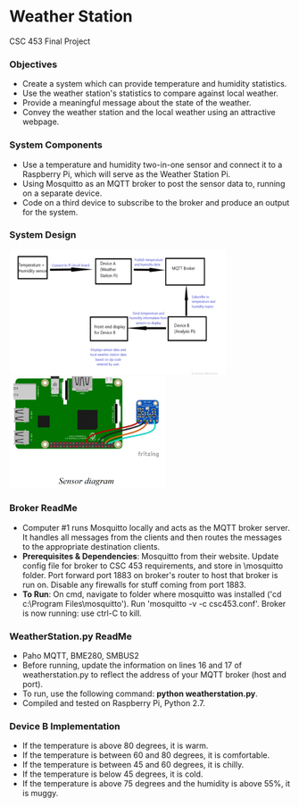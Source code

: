 # Weather Station
CSC 453 Final Project
### Objectives
* Create a system which can provide temperature and humidity statistics.
* Use the weather station's statistics to compare against local weather.
* Provide a meaningful message about the state of the weather.
* Convey the weather station and the local weather using an attractive webpage.
### System Components
* Use a temperature and humidity two-in-one sensor and connect it to a Raspberry Pi, which will serve as the Weather Station Pi.
* Using Mosquitto as an MQTT broker to post the sensor data to, running on a separate device.
* Code on a third device to subscribe to the broker and produce an output for the system.
### System Design

<p float="left">
  <img src="https://github.com/soumyargade/weatherStation/blob/main/systemdesign.png" width="390">
  <img src="https://github.com/soumyargade/weatherStation/blob/main/sensordiagram.png" width="280">
</p>

### Broker ReadMe
* Computer #1 runs Mosquitto locally and acts as the MQTT broker server. It handles all messages from the clients and then routes the messages to the appropriate destination clients.
* **Prerequisites & Dependencies**: Mosquitto from their website. Update config file for broker to CSC 453 requirements, and store in \mosquitto folder. Port forward port 1883 on broker's router to host that broker is run on. Disable any firewalls for stuff coming from port 1883.
* **To Run**: On cmd, navigate to folder where mosquitto was installed ('cd c:\Program Files\mosquitto'). Run 'mosquitto -v -c csc453.conf'. Broker is now running: use ctrl-C to kill.
### WeatherStation.py ReadMe
* Paho MQTT, BME280, SMBUS2
* Before running, update the information on lines 16 and 17 of weatherstation.py to reflect the address of your MQTT broker (host and port).
* To run, use the following command: **python weatherstation.py**.
* Compiled and tested on Raspberry Pi, Python 2.7.
### Device B Implementation
* If the temperature is above 80 degrees, it is warm.
* If the temperature is between 60 and 80 degrees, it is comfortable.
* If the temperature is between 45 and 60 degrees, it is chilly.
* If the temperature is below 45 degrees, it is cold.
* If the temperature is above 75 degrees and the humidity is above 55%, it is muggy.
